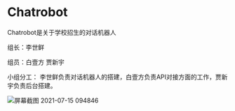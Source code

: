 Chatrobot
===

Chatrobot是关于学校招生的对话机器人

组长：李世鲜

组员：白壹方 贾新宇

小组分工：
李世鲜负责对话机器人的搭建，白壹方负责API对接方面的工作，贾新宇负责后台搭建。



![屏幕截图 2021-07-15 094846](https://user-images.githubusercontent.com/49465805/126176265-72792193-5800-423b-b60f-bc6cac6b0b31.png)



